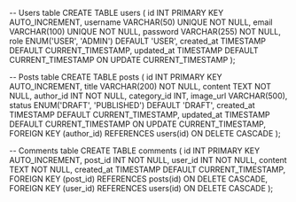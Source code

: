 -- Users table
CREATE TABLE users (
    id INT PRIMARY KEY AUTO_INCREMENT,
    username VARCHAR(50) UNIQUE NOT NULL,
    email VARCHAR(100) UNIQUE NOT NULL,
    password VARCHAR(255) NOT NULL,
    role ENUM('USER', 'ADMIN') DEFAULT 'USER',
    created_at TIMESTAMP DEFAULT CURRENT_TIMESTAMP,
    updated_at TIMESTAMP DEFAULT CURRENT_TIMESTAMP ON UPDATE CURRENT_TIMESTAMP
);

-- Posts table
CREATE TABLE posts (
    id INT PRIMARY KEY AUTO_INCREMENT,
    title VARCHAR(200) NOT NULL,
    content TEXT NOT NULL,
    author_id INT NOT NULL,
    category_id INT,
    image_url VARCHAR(500),
    status ENUM('DRAFT', 'PUBLISHED') DEFAULT 'DRAFT',
    created_at TIMESTAMP DEFAULT CURRENT_TIMESTAMP,
    updated_at TIMESTAMP DEFAULT CURRENT_TIMESTAMP ON UPDATE CURRENT_TIMESTAMP,
    FOREIGN KEY (author_id) REFERENCES users(id) ON DELETE CASCADE
);

-- Comments table
CREATE TABLE comments (
    id INT PRIMARY KEY AUTO_INCREMENT,
    post_id INT NOT NULL,
    user_id INT NOT NULL,
    content TEXT NOT NULL,
    created_at TIMESTAMP DEFAULT CURRENT_TIMESTAMP,
    FOREIGN KEY (post_id) REFERENCES posts(id) ON DELETE CASCADE,
    FOREIGN KEY (user_id) REFERENCES users(id) ON DELETE CASCADE
);
